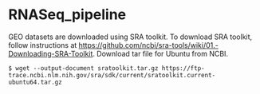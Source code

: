 # RNASeq_pipeline

GEO datasets are downloaded using SRA toolkit. To download SRA toolkit, follow instructions at https://github.com/ncbi/sra-tools/wiki/01.-Downloading-SRA-Toolkit. Download tar file for Ubuntu from NCBI.
```
$ wget --output-document sratoolkit.tar.gz https://ftp-trace.ncbi.nlm.nih.gov/sra/sdk/current/sratoolkit.current-ubuntu64.tar.gz
```
